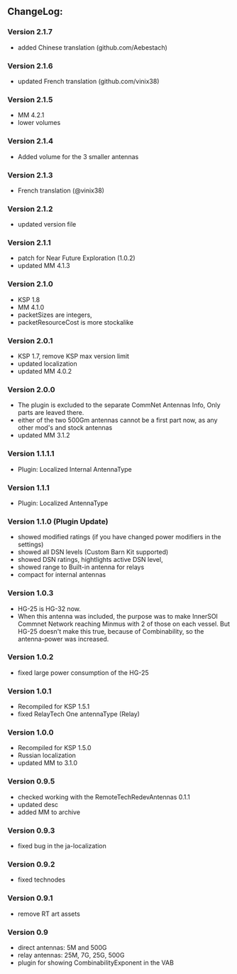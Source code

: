 ## ChangeLog:

### Version 2.1.7
 * added Chinese translation (github.com/Aebestach)
 
### Version 2.1.6
 * updated French translation (github.com/vinix38)

### Version 2.1.5
 * MM 4.2.1
 * lower volumes

### Version 2.1.4
 * Added volume for the 3 smaller antennas

### Version 2.1.3
 * French translation (@vinix38)

### Version 2.1.2
 * updated version file

### Version 2.1.1
 * patch for Near Future Exploration (1.0.2)
 * updated MM 4.1.3

### Version 2.1.0
 * KSP 1.8
 * MM 4.1.0
 * packetSizes are integers, 
 * packetResourceCost is more stockalike

### Version 2.0.1
 * KSP 1.7, remove KSP max version limit
 * updated localization
 * updated MM 4.0.2

### Version 2.0.0
 * The plugin is excluded to the separate CommNet Antennas Info, 
   Only parts are leaved there.
 * either of the two 500Gm antennas cannot be a first part now, as any other mod's and stock antennas
 * updated MM 3.1.2

### Version 1.1.1.1
 * Plugin: Localized Internal AntennaType

### Version 1.1.1
 * Plugin: Localized AntennaType

### Version 1.1.0 (Plugin Update)
 * showed modified ratings (if you have changed power modifiers in the settings)
 * showed all DSN levels (Custom Barn Kit supported)
 * showed DSN ratings, hightlights active DSN level, 
 * showed range to Built-in antenna for relays
 * compact for internal antennas

### Version 1.0.3
 * HG-25 is HG-32 now.
 * When this antenna was included, the purpose was to make 
   InnerSOI Commnet Network reaching Minmus with 2 of those on each vessel.
   But HG-25 doesn't make this true, because of Combinability, 
   so the antenna-power was increased.

### Version 1.0.2
 * fixed large power consumption of the HG-25

### Version 1.0.1
 * Recompiled for KSP 1.5.1
 * fixed RelayTech One antennaType (Relay)

### Version 1.0.0
 * Recompiled for KSP 1.5.0
 * Russian localization
 * updated MM to 3.1.0

### Version 0.9.5
 * checked working with the RemoteTechRedevAntennas 0.1.1
 * updated desc
 * added MM to archive

### Version 0.9.3
 * fixed bug in the ja-localization

### Version 0.9.2
 * fixed technodes

### Version 0.9.1
 * remove RT art assets

### Version 0.9
 * direct antennas: 5M and 500G
 * relay antennas: 25M, 7G, 25G, 500G
 * plugin for showing CombinabilityExponent in the VAB

